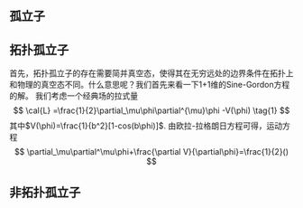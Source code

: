 ## 孤立子

## 拓扑孤立子
首先，拓扑孤立子的存在需要简并真空态，使得其在无穷远处的边界条件在拓扑上和物理的真空态不同。什么意思呢？我们首先来看一下1+1维的Sine-Gordon方程的解。
我们考虑一个经典场的拉式量
$$
 \cal{L} =\frac{1}{2}\partial_\mu\phi\partial^{\mu}\phi -V(\phi) \tag{1}
$$
其中$V(\phi)=\frac{1}{b^2}[1-cos(b\phi)]$.
由欧拉-拉格朗日方程可得，运动方程
$$
\partial_\mu\partial^\mu\phi+\frac{\partial V}{\partial\phi}=\frac{1}{2}()
$$
## 非拓扑孤立子

<!--stackedit_data:
eyJoaXN0b3J5IjpbODgwNzA3NzIwLDExODUwOTIzMTQsMjExND
U1ODczNiwtMTMzNTIxMDg0OSw1MDU4NTgyNTksMTk5MDE2Nzc0
OSwtMzg4NDA5ODAyLC0zOTA2NzE1ODhdfQ==
-->